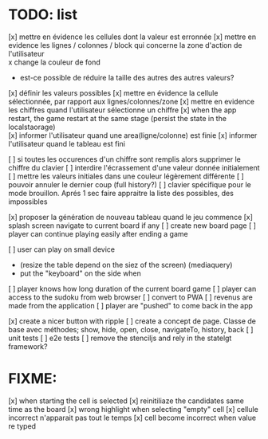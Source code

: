 # TODO: list

[x] mettre en évidence les cellules dont la valeur est erronnée
[x] mettre en evidence les lignes / colonnes / block qui concerne la zone d'action de l'utilisateur  
  x  change la couleur de fond
  - est-ce possible de réduire la taille des autres des autres valeurs?

[x] définir les valeurs possibles
[x] mettre en évidence la cellule sélectionnée, par rapport aux lignes/colonnes/zone
[x] mettre en evidence les chiffres quand l'utilisateur sélectionne un chiffre
[x] when the app restart, the game restart at the same stage (persist the state in the localstaorage)  
[x] informer l'utilisateur quand une area(ligne/colonne) est finie
[x] informer l'utilisateur quand le tableau est fini

[ ] si toutes les occurences d'un chiffre sont remplis alors supprimer le chiffre du clavier 
[ ] interdire l'écrassement d'une valeur donnée initialement
[ ] mettre les valeurs initiales dans une couleur légèrement différente
[ ] pouvoir annuler le dernier coup (full history?)
[ ] clavier spécifique pour le mode brouillon. Aprés 1 sec faire appraitre la liste des possibles, des impossibles

[x] proposer la génération de nouveau tableau quand le jeu commence
[x] splash screen navigate to current board if any
[ ] create new board page
[ ] player can continue playing easily after ending a game

[ ] user can play on small device
* (resize the table depend on the siez of the screen)
(mediaquery)
* put the "keyboard" on the side when 

[ ] player knows how long duration of the current board game
[ ] player can access to the sudoku from web browser
[ ] convert to PWA
[ ] revenus are made from the application
[ ] player are "pushed" to come back in the app

[x] create a nicer button with ripple
[ ] create a concept de page. Classe de base avec méthodes; show, hide, open, close, navigateTo, history, back
[ ] unit tests
[ ] e2e tests
[ ] remove the stenciljs and rely in the statelgt framework?

# FIXME: 

[x] when starting the cell is selected
[x] reinitiliaze the candidates same time as the board
[x] wrong highlight when selecting "empty" cell
[x] cellule incorrect n'apparait pas tout le temps
[x] cell become incorrect when value re typed